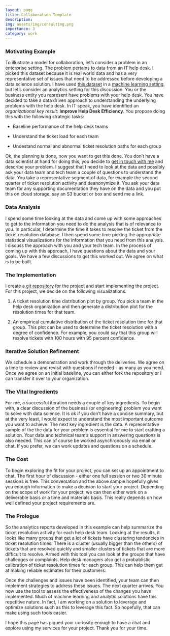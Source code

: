 ```yaml
---
layout: page
title: Collaboration Template
description: 
img: assets/img/consulting.png
importance: 3
category: work
---
```




### Motivating Example

To illustrate a model for collaboration, let’s consider a problem in an
enterprise setting. The problem pertains to data from an IT help desk. I
picked this dataset because it is real world data and has a very
representative set of issues that need to be addressed before developing
a data science solution. I have used [this
dataset](https://archive.ics.uci.edu/dataset/498/incident+management+process+enriched+event+log)
in a [machine learning
setting](https://www.sciencedirect.com/science/article/pii/S2666827021001195),
but let’s consider an analytics setting for this discussion. You or the
business entity you represent have problems with your help desk. You
have decided to take a data driven approach to understanding the
underlying problems with the help desk. In IT speak, you have identified
an *organizational key result*: **Improve Help Desk Efficiency**. You
propose doing this with the following strategic tasks:

-   Baseline performance of the help desk teams

-   Understand the ticket load for each team

-   Undestand normal and abnormal ticket resolution paths for each group

Ok, the planning is done, now you want to get this done. You don’t have
a data scientist at hand for doing this, you decide to [get in touch
with me](https://calendly.com/rajiv-sambasivan/30min?month=2023-08) and
describe your problem. I suggest that I need to look at the data and
possibly ask your data team and tech team a couple of questions to
understand the data. You take a representative segment of data, for
example the second quarter of ticket resolution activity and deanonymize
it. You ask your data team for any supporting documentation they have on
the data and you put this on cloud storage, say an S3 bucket or box and
send me a link.

### Data Analysis

I spend some time looking at the data and come up with some approaches
to get to the information you need to do the analysis that is of
relevance to you. In particular, I determine the time it takes to
resolve the ticket from the ticket resolution database. I then spend
some time picking the appropriate statistical visualizations for the
information that you need from this analysis. I discuss the approach
with you and your tech team. In the process of coming up with this
approach, I have questions about the data and your goals. We have a few
discussions to get this worked out. We agree on what is to be built.

### The Implementation

I create a [git repository](https://github.com/rajivsam/example_ITSM) for the project and start implementing the
project. For this project, we decide on the following visualizations:

1.  A ticket resolution time distribution plot by group. You pick a team
    in the help desk organization and then generate a distribution plot
    for the resolution times for that team.

2.  An empirical cumulative distribution of the ticket resolution time
    for that group. This plot can be used to determine the ticket
    resolution with a degree of confidence. For example, you could say
    that this group will resolve tickets with 100 hours with 95 percent
    confidence.

### Iterative Solution Refinement

We schedule a demonstration and work through the deliveries. We agree
on a time to review and revisit with questions if needed - as many as
you need. Once we agree on an initial baseline, you can either fork the
repository or I can transfer it over to your organization.

### The Vital Ingredients

For me, a successful iteration needs a couple of key ingredients. To
begin with, a clear discussion of the business (or engineering) problem
you want to solve with data science. It is ok if you don’t have a
concise summary, but at the very least, I would expect to understand the
most important outcome you want to achieve. The next key ingredient is
the data. A representative sample of the the data for your problem is
essential for me to start crafting a solution. Your data and technical
team’s support in answering questions is also needed. This can of course
be worked asynchronously via email or chat. If you prefer, we can work
updates and questions on a schedule.

### The Cost

To begin exploring the fit for your project, you can set up an
appointment to chat. The first hour of discussion - either one full
session or two 30 minute sessions is free. This conversation and the
above sample hopefully gives you enough information to make a decision to
start your project. Depending on the scope of work for your project, we
can then either work on a deliverable basis or a time and materials
basis. This really depends on how well defined your project requirements
are.

### The Prologue

So the analytics reports developed in this example can help summarize
the ticket resolution activity for each help desk team. Looking at the
results, it looks like many groups that get a lot of tickets have
clustering tendencies in ticket resolution times. There is a cluster
(usually bigger than the others) of tickets that are resolved quickly
and smaller clusters of tickets that are more difficult to resolve.
Armed with this tool you can look at the groups that have challenges or
complaints. Help desk managers also get a probablistic calibration of
ticket resolution times for each group. This can help them get at making
reliable estimates for their customers.

Once the challenges and issues have been identified, your team can then
implement strategies to address these issues. The next quarter arrives.
You now use the tool to assess the effectiveness of the changes you have
implemented. Much of machine learning and analytic solutions have this
repetitive nature. In fact, I am working on a solution to leverage and
optimize solutions such as this to leverage this fact. So hopefully,
that can make using such tools easier.

I hope this page has piqued your curiosity enough to have a chat and
explore using my services for your project. Thank you for your time.


